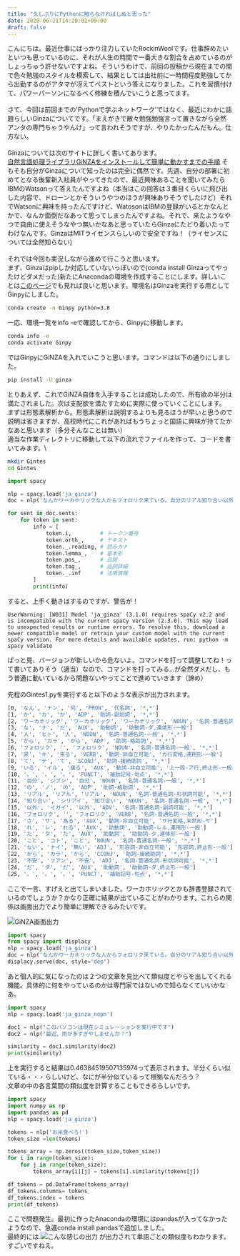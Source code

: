```yaml
---
title: "久しぶりにPythonに触らなければしぬと思った"
date: 2020-06-21T14:20:02+09:00
draft: false
---
```



こんにちは。最近仕事にばっかり注力していたRockinWoolです。仕事辞めたいといつも思っているのに、それが人生の時間で一番大きな割合を占めているのがしょっちゅう許せないですよね。そういうわけで、前回の投稿から現在までの間で色々勉強のスタイルを模索して、結果としては出社前に一時間程度勉強してから出勤するのがアタマが冴えてベストという答えになりました。これを習慣付けて、パワーパーソンになるべく修練を積んでいこうと思ってます。\
\
さて、今回は前回までの'Pythonで学ぶネットワーク'ではなく、最近にわかに話題らしいGinzaについてです。「まえがきで散々勉強勉強言って置きながら全然アンタの専門ちゃうやんけ」って言われそうですが、やりたかったんだもん。仕方ない。\
\
Ginzaについては次のサイトに詳しく書いてあります。\
[自然言語処理ライブラリGiNZAをインストールして簡単に動かすまでの手順][1]
そもそも自分がGinzaについて知ったのは完全に偶然です。先週、自分の部署に初めてとなる後輩新入社員がやってきたので、最近興味あることを聞いてみたらIBMのWatsonって答えたんですよね（本当はこの回答は３番目くらいに飛び出した内容で、ドローンとかそういうやつのほうが興味ありそうでしたけど）それでWatsonに興味を持ったんですけど、WatosonはIBMの登録がいるとかなんとかで、なんか面倒だなあって思ってしまったんですよね。それで、来たようなやつで自由に使えそうなやつ無いかなあと思っていたらGinzaにたどり着いたってわけなんです。GinzaはMITライセンスらしいので安全ですね！（ライセンスについては全然知らない）\
\
それでは今回も実況しながら進めて行こうと思います。\
まず、Ginzaはpipしか対応していないっぽいので(conda install Ginzaってやったけどダメだった)新たにAnacondaの環境を作成することにします。詳しいことは[このページ][2]でも見れば良いと思います。環境名はGinzaを実行する用としてGinpyにしました。

```bash
conda create -n Ginpy python=3.8
```

一応、環境一覧をinfo -eで確認してから、Ginpyに移動します。

```bash
conda info -e
conda activate Ginpy
```

ではGinpyにGiNZAを入れていこうと思います。コマンドは以下の通りにしました。

```bash
pip install -U ginza
```

とりあえず、これでGiNZA自体を入手することは成功したので、所有欲の半分は満たされました。次は支配欲を満たすために実際に使っていくことにします。
まずは形態素解析から。形態素解析は説明するよりも見るほうが早いと思うので説明は省きますが、高校時代にこれがあればもうちょっと国語に興味が持てたかなあと思います（多分そんなことは無い）\
適当な作業ディレクトリに移動して以下の流れでファイルを作って、コードを書いてみます。\

```bash
mkdir Gintes
cd Gintes
```

```Python3:Gintes1.py
import spacy

nlp = spacy.load('ja_ginza')
doc = nlp('なんかワーカホリックな人からフォロリク来ている。自分のリアル知り合い以外フォロリクされたことないから不安だ。')

for sent in doc.sents:
    for token in sent:
        info = [
            token.i,         # トークン番号
            token.orth_,     # テキスト
            token._.reading, # 読みカナ
            token.lemma_,    # 基本形
            token.pos_,      # 品詞
            token.tag_,      # 品詞詳細
            token._.inf      # 活用情報
        ]
        print(info)
```

すると、上手く動きはするのですが、警告が！

```
UserWarning: [W031] Model 'ja_ginza' (3.1.0) requires spaCy v2.2 and is incompatible with the current spaCy version (2.3.0). This may lead to unexpected results or runtime errors. To resolve this, download a newer compatible model or retrain your custom model with the current spaCy version. For more details and available updates, run: python -m spacy validate
```

ぱっと見、バージョンが新しいから危ないよ。コマンドを打って調整してね！って書いてありそう（適当）なので、コマンドを打ってみる...が全然ダメだし、もう普通に動いているから問題ないやってことで進めていきます（諦め）\
\
先程のGintes1.pyを実行すると以下のような表示が出力されます。

```bash
[0, 'なん', 'ナン', '何', 'PRON', '代名詞', '*,*']
[1, 'か', 'カ', 'か', 'ADP', '助詞-副助詞', '*,*']
[2, 'ワーカホリック', 'ワーカホリック', 'ワーカホリック', 'NOUN', '名詞-普通名詞-一般', '*,*']
[3, 'な', 'ナ', 'だ', 'AUX', '助動詞', '助動詞-ダ,連体形-一般']
[4, '人', 'ヒト', '人', 'NOUN', '名詞-普通名詞-一般', '*,*']
[5, 'から', 'カラ', 'から', 'ADP', '助詞-格助詞', '*,*']
[6, 'フォロリク', '', 'フォロリク', 'NOUN', '名詞-普通名詞-一般', '*,*']
[7, '来', 'キ', '来る', 'VERB', '動詞-非自立可能', 'カ行変格,連用形-一般']
[8, 'て', 'テ', 'て', 'SCONJ', '助詞-接続助詞', '*,*']
[9, 'いる', 'イル', '居る', 'AUX', '動詞-非自立可能', '上一段-ア行,終止形-一般']
[10, '。', '。', '。', 'PUNCT', '補助記号-句点', '*,*']
[11, '自分', 'ジブン', '自分', 'NOUN', '名詞-普通名詞-一般', '*,*']
[12, 'の', 'ノ', 'の', 'ADP', '助詞-格助詞', '*,*']
[13, 'リアル', 'リアル', 'リアル', 'NOUN', '名詞-普通名詞-形状詞可能', '*,*']
[14, '知り合い', 'シリアイ', '知り合い', 'NOUN', '名詞-普通名詞-一般', '*,*']
[15, '以外', 'イガイ', '以外', 'ADV', '名詞-普通名詞-副詞可能', '*,*']
[16, 'フォロリク', '', 'フォロリク', 'VERB', '名詞-普通名詞-一般', '*,*']
[17, 'さ', 'サ', '為る', 'AUX', '動詞-非自立可能', 'サ行変格,未然形-サ']
[18, 'れ', 'レ', 'れる', 'AUX', '助動詞', '助動詞-レル,連用形-一般']
[19, 'た', 'タ', 'た', 'AUX', '助動詞', '助動詞-タ,連体形-一般']
[20, 'こと', 'コト', 'こと', 'NOUN', '名詞-普通名詞-一般', '*,*']
[21, 'ない', 'ナイ', '無い', 'ADJ', '形容詞-非自立可能', '形容詞,終止形-一般']
[22, 'から', 'カラ', 'から', 'CCONJ', '助詞-接続助詞', '*,*']
[23, '不安', 'フアン', '不安', 'ADJ', '名詞-普通名詞-形状詞可能', '*,*']
[24, 'だ', 'ダ', 'だ', 'AUX', '助動詞', '助動詞-ダ,終止形-一般']
[25, '。', '。', '。', 'PUNCT', '補助記号-句点', '*,*']

```

ここで一言、すげえと出てしまいました。ワーカホリックとかも辞書登録されているのでしょうか？かなり正確に結果が出ていることがわかります。これらの関係は画面出力でより簡単に理解できるみたいです。

![GiNZA画面出力](/img/形態素解析1.png)

```Python3:Gintes2.py
import spacy
from spacy import displacy
nlp = spacy.load('ja_ginza')
doc = nlp('なんかワーカホリックな人からフォロリク来ている。自分のリアル知り合い以外フォロリクされたことないから不安だ。')
displacy.serve(doc, style="dep")
```

あと個人的に気になったのは２つの文章を見比べて類似度とやらを出してくれる機能。具体的に何をやっているのかは専門家ではないので知らなくていいかなあ。

```Python3:Gentes3.py
import spacy
nlp = spacy.load('ja_ginza_nopn')

doc1 = nlp("このパソコンは現在シミュレーションを実行中です")
doc2 = nlp("最近、雨が多すぎやしませんか？")

similarity = doc1.similarity(doc2)
print(similarity)
```

上を実行すると結果は0.46384519507135974って表示されます。半分くらい似ている・・・らしいけど、なにが半分似ているって根拠なんだろう？\
文章の中の各言葉間の類似度を計算することもできるらしいです。

```Python3:Gintes4.py
import spacy
import numpy as np
import pandas as pd
nlp = spacy.load('ja_ginza')

tokens = nlp('お米食べろ!')
token_size =len(tokens)

tokens_array = np.zeros((token_size,token_size))
for i in range(token_size):
    for j in range(token_size):
        tokens_array[i][j] = tokens[i].similarity(tokens[j])

df_tokens = pd.DataFrame(tokens_array)
df_tokens.columns= tokens
df_tokens.index = tokens
print(df_tokens)
```

ここで問題発生。最初に作ったAnacondaの環境にはpandasが入ってなかったようなので、急遽conda install pandasで追加しました。\
最終的には
![こんな感じの出力](/img/pandasテスト.png)
が出力されて単語ごとの類似度もわかります。すごいですねえ。

[1]:https://www.virment.com/how-to-install-ginza-and-use/
[2]:https://qiita.com/ozaki_physics/items/985188feb92570e5b82d